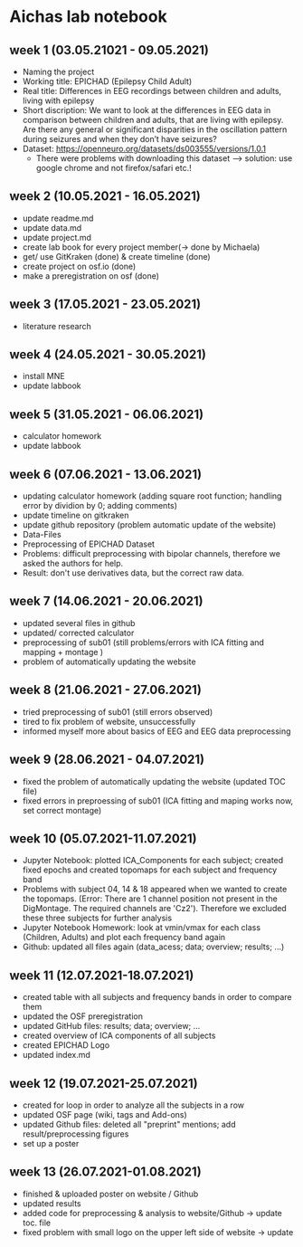 # Aichas lab notebook

## week 1 (03.05.21021 - 09.05.2021)
 - Naming the project
 - Working title: EPICHAD (Epilepsy Child Adult)
 - Real title: Differences in EEG recordings between children and adults, living with epilepsy
 - Short discription:
   We want to look at the differences in EEG data in comparison between children and adults, that are living with epilepsy. Are there any general or significant disparities in the oscillation pattern during seizures and when they don’t have seizures?
 - Dataset: https://openneuro.org/datasets/ds003555/versions/1.0.1
   * There were problems with downloading this dataset --> solution: use google chrome and not firefox/safari etc.!

## week 2 (10.05.2021 - 16.05.2021)
- update readme.md
- update data.md 
- update project.md 
- create lab book for every project member(-> done by Michaela)
- get/ use GitKraken (done) & create timeline (done)
- create project on osf.io (done)
- make a preregistration  on osf (done)


## week 3 (17.05.2021 - 23.05.2021)
- literature research 


## week 4 (24.05.2021 - 30.05.2021)
- install MNE
- update labbook 


## week 5 (31.05.2021 - 06.06.2021)
- calculator homework
- update labbook

## week 6 (07.06.2021 - 13.06.2021)
- updating calculator homework (adding square root function; handling error by dividion by 0; adding comments)
- update timeline on gitkraken
- update github repository (problem automatic update of the website)
 - Data-Files
- Preprocessing of EPICHAD Dataset 
 - Problems: difficult preprocessing with bipolar channels, therefore we asked the authors for help. 
 - Result: don't use derivatives data, but the correct raw data.  

## week 7 (14.06.2021 - 20.06.2021)
- updated several files in github
- updated/ corrected calculator
- preprocessing of sub01 (still problems/errors with ICA fitting and mapping + montage )
- problem of automatically updating the website 

## week 8 (21.06.2021 - 27.06.2021)
- tried preprocessing of sub01 (still errors observed)
- tired to fix problem of website, unsuccessfully 
- informed myself more about basics of EEG and EEG data preprocessing

## week 9 (28.06.2021 - 04.07.2021)
- fixed the problem of automatically updating the website (updated TOC file)
- fixed errors in preproessing of sub01 (ICA fitting and maping works now, set correct montage)

## week 10 (05.07.2021-11.07.2021)
- Jupyter Notebook: plotted ICA_Components for each subject; created fixed epochs and created topomaps for each subject and frequency band
- Problems with subject 04, 14 & 18 appeared when we wanted to create the topomaps. (Error: There are 1 channel position not present in the DigMontage. The required channels are 'Cz2'). Therefore we excluded these three subjects for further analysis
- Jupyter Notebook Homework: look at vmin/vmax for each class (Children, Adults) and plot each frequency band again
- Github: updated all files again (data_acess; data; overview; results; ...)

## week 11 (12.07.2021-18.07.2021)
- created table with all subjects and frequency bands in order to compare them 
- updated the OSF preregistration
- updated GitHub files: results; data; overview; ...
- created overview of ICA components of all subjects
- created EPICHAD Logo
- updated index.md

## week 12 (19.07.2021-25.07.2021)
- created for loop in order to analyze all the subjects in a row
- updated OSF page (wiki, tags and Add-ons)
- updated Github files: deleted all "preprint" mentions; add result/preprocessing figures
- set up a poster

## week 13 (26.07.2021-01.08.2021)
- finished & uploaded poster on website / Github
- updated results
- added code for preprocessing & analysis to website/Github -> update toc. file
- fixed problem with small logo on the upper left side of website -> update 
